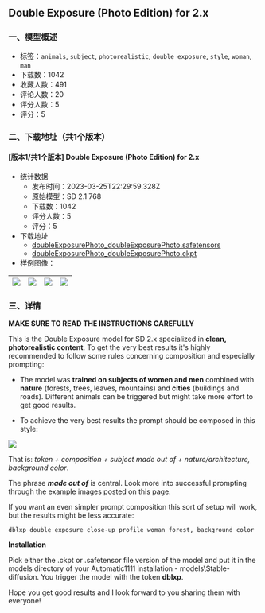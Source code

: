 ## Double Exposure (Photo Edition) for 2.x
### 一、模型概述

- 标签：`animals`, `subject`, `photorealistic`, `double exposure`, `style`, `woman`, `man`
- 下载数：1042
- 收藏人数：491
- 评论人数：20
- 评分人数：5
- 评分：5

### 二、下载地址（共1个版本）

#### [版本1/共1个版本] Double Exposure (Photo Edition) for 2.x

- 统计数据
  - 发布时间：2023-03-25T22:29:59.328Z
  - 原始模型：SD 2.1 768
  - 下载数：1042
  - 评分人数：5
  - 评分：5
- 下载地址
  - [doubleExposurePhoto_doubleExposurePhoto.safetensors](https://civitai.com/api/download/models/26226)
  - [doubleExposurePhoto_doubleExposurePhoto.ckpt](https://civitai.com/api/download/models/26226?type=Model&format=PickleTensor&size=full&fp=fp16)
- 样例图像：

| <img src="https://image.civitai.com/xG1nkqKTMzGDvpLrqFT7WA/f1177ff5-feb4-4e7b-95e3-ea9cf4ddb800/width=450/288457.jpeg" /> | <img src="https://image.civitai.com/xG1nkqKTMzGDvpLrqFT7WA/5b33fca5-d4d6-4647-05ad-1ee6b0f87f00/width=450/288474.jpeg" /> | <img src="https://image.civitai.com/xG1nkqKTMzGDvpLrqFT7WA/4a442ede-87e7-4e3d-a2d8-4a7034389800/width=450/288469.jpeg" /> | <img src="https://image.civitai.com/xG1nkqKTMzGDvpLrqFT7WA/3925b8dd-f178-4180-69ae-9ad979118500/width=450/288473.jpeg" /> |
| ---- | ---- | ---- | ---- |


### 三、详情
<p><strong>MAKE SURE TO READ THE INSTRUCTIONS CAREFULLY</strong></p><p></p><p>This is the Double Exposure model for SD 2.x specialized in <strong>clean, photorealistic content</strong>. To get the very best results it's highly recommended to follow some rules concerning composition and especially prompting:</p><p></p><ul><li><p>The model was <strong>trained on subjects of women and men</strong> combined with <strong>nature</strong> (forests, trees, leaves, mountains) and <strong>cities</strong> (buildings and roads). Different animals can be triggered but might take more effort to get good results.</p><p></p></li><li><p>To achieve the very best results the prompt should be composed in this style:</p></li></ul><p></p><img src="https://imagecache.civitai.com/xG1nkqKTMzGDvpLrqFT7WA/0096f642-2b9e-4a35-683e-538a85482800/width=525/0096f642-2b9e-4a35-683e-538a85482800" /><p>That is: <em>token + composition + subject made out of + nature/architecture, background color</em>.</p><p></p><p>The phrase <strong><em>made out of</em></strong> is central. Look more into successful prompting through the example images posted on this page.</p><p></p><p>If you want an even simpler prompt composition this sort of setup will work, but the results might be less accurate:</p><p><code>dblxp double exposure close-up profile woman forest, background color</code></p><p></p><p></p><p><strong>Installation</strong></p><p>Pick either the .ckpt or .safetensor file version of the model and put it in the models directory of your Automatic1111 installation - models\Stable-diffusion. You trigger the model with the token <strong>dblxp</strong>.</p><p></p><p>Hope you get good results and I look forward to you sharing them with everyone!</p>